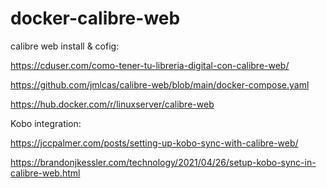 # docker-calibre-web

calibre web install & cofig:

https://cduser.com/como-tener-tu-libreria-digital-con-calibre-web/

https://github.com/jmlcas/calibre-web/blob/main/docker-compose.yaml

https://hub.docker.com/r/linuxserver/calibre-web

Kobo integration: 

https://jccpalmer.com/posts/setting-up-kobo-sync-with-calibre-web/

https://brandonjkessler.com/technology/2021/04/26/setup-kobo-sync-in-calibre-web.html
